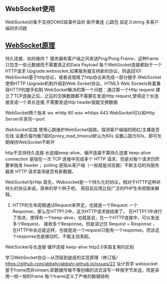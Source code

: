 
## WebSocket使用 ##
WebSocket对象不支持DOM2级事件监听
断开重连
心跳包
自定义string
多客户端同步问题


## [WebSocket原理](https://www.zhihu.com/question/20215561) ##
持久连接，如何维持？
服务器和客户端之间发送Ping/Pong Frame，这种frame只包含一些元数据而不需要真正的Data Payload
每个WebSocket连接都始于一个HTTP请求 Upgrade:websocket,如果服务器支持新的协议，则返回101
WebSocket基于http协议，或者说借用了http协议来完成一部分握手.WebSocket使用HTTP Upgrade机制升级到Web Socket协议。HTML5 Web Sockets有着兼容HTTP的握手机制
WebSocket解决的第一个问题：通过第一个Http request 建立了TCP连接之后，之后的交换数据都不需要在发送Http request,使得这个长连接变成一个真长连接,不需要发送http header就能交换数据

WebSocket两个版本
ws =>http 80
wss =>https 443
WebSocket可以和Http Server共享同一port

WebSocket实践
使用心跳维护WebSocket链路，探测客户端端的网红/主播是否在线
设置负载均衡7层的proxy_read_timeout默认为60s
设置心跳为50s，即可长期保持WebSocket不断开


http不支持持久连接
长连接keep-alive、循环连接不算持久连接
keep-alive connection 是指在一次 TCP 连接中完成多个 HTTP 请求，但是对每个请求仍然要单独发 header；
polling 是指从客户端（一般就是浏览器）不断主动的向服务器发 HTTP 请求查询是否有新数据。



WebSocket与Http
首先，Websocket是一个持久化的协议，相对于HTTP这种非持久的协议来说。简单的举个例子吧，
用目前应用比较广泛的PHP生命周期来解释。
1) HTTP的生命周期通过Request来界定，也就是一个Request 一个Response，那么在HTTP1.0中，这次HTTP请求就结束了。
在HTTP1.1中进行了改进，使得有一个keep-alive，也就是说，在一个HTTP连接中，可以发送多个Request，
接收多个Response。但是请记住 Request = Response ，
在HTTP中永远是这样，也就是说一个request只能有一个response。而且这个response也是被动的，不能主动发起。


WebSocket与长连接 循环连接 keep-alive http2.0多路复用的区别








学习WebSocket协议—从顶层到底层的实现原理（修订版）
https://github.com/abbshr/abbshr.github.io/issues/22
设计哲学
websocket 基于frame而非stream,即数据传输不像创痛的流式读写一样按字节发送，而是采用一帧一帧的frame
每个frame定义了严格的数据结构

